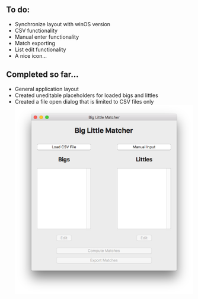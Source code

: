 ## To do:
  - Synchronize layout with winOS version
  - CSV functionality
  - Manual enter functionality
  - Match exporting
  - List edit functionality
  - A nice icon...

## Completed so far...
  - General application layout
  - Created uneditable placeholders for loaded bigs and littles
  - Created a file open dialog that is limited to CSV files only
    ![Alt text](/macOS/latest.png)
